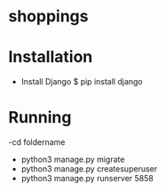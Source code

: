 # shoppings
# Installation
- Install Django
 $ pip install django

# Running
-cd foldername
- python3 manage.py migrate
- python3 manage.py createsuperuser
- python3 manage.py runserver 5858

